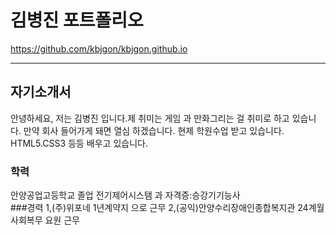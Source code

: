 # 김병진 포트폴리오
https://github.com/kbjgon/kbjgon.github.io
* * *
## 자기소개서
안녕하세요, 저는 김병진 입니다.제 취미는 게임 과 만화그리는 걸 취미로 하고 있습니다.
만약 회사 들어가게 돼면 열심 하겠습니다.
현제 학원수업 받고 있습니다. HTML5.CSS3 등등 배우고 있습니다.
### 학력
안양공업고등학교 졸업
전기제어시스탬 과
자격증:승강기기능사  
###경력
1,(주)위포네 1년계약지 으로 근무
2,(공익)안양수리장애인종합복지관 24계월 사회복무 요원 근무
